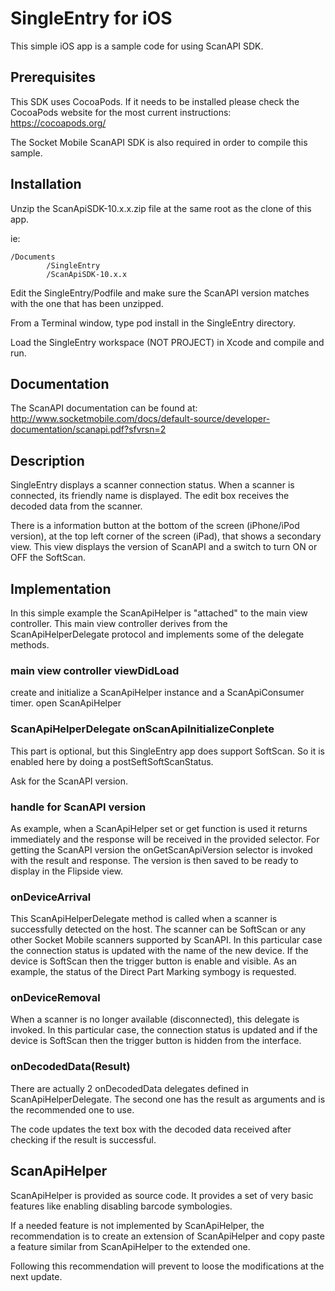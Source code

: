 # SingleEntry for iOS
This simple iOS app is a sample code for using ScanAPI SDK.

## Prerequisites
This SDK uses CocoaPods. If it needs to be installed please check the CocoaPods
website for the most current instructions:
https://cocoapods.org/

The Socket Mobile ScanAPI SDK is also required in order to compile this sample.

## Installation
Unzip the ScanApiSDK-10.x.x.zip file at the same root as the clone of this app.

ie:
```
/Documents
        /SingleEntry
        /ScanApiSDK-10.x.x
```
Edit the SingleEntry/Podfile and make sure the ScanAPI version matches with the
one that has been unzipped.

From a Terminal window, type pod install in the SingleEntry directory.

Load the SingleEntry workspace (NOT PROJECT) in Xcode and compile and run.

## Documentation
The ScanAPI documentation can be found at:
http://www.socketmobile.com/docs/default-source/developer-documentation/scanapi.pdf?sfvrsn=2

## Description
SingleEntry displays a scanner connection status. When a scanner is connected,
its friendly name is displayed.
The edit box receives the decoded data from the scanner.

There is a information button at the bottom of the screen (iPhone/iPod version),
at the top left corner of the screen (iPad), that shows a secondary view. This
view displays the version of ScanAPI and a switch to turn ON or OFF the
SoftScan.

## Implementation
In this simple example the ScanApiHelper is "attached" to the main view
controller. This main view controller derives from the ScanApiHelperDelegate
protocol and implements some of the delegate methods.

### main view controller viewDidLoad
create and initialize a ScanApiHelper instance and a ScanApiConsumer timer.
open ScanApiHelper

### ScanApiHelperDelegate onScanApiInitializeConplete
This part is optional, but this SingleEntry app does support SoftScan. So it is
enabled here by doing a postSeftSoftScanStatus.

Ask for the ScanAPI version.

### handle for ScanAPI version
As example, when a ScanApiHelper set or get function is used it returns
immediately and the response will be received in the provided selector.
For getting the ScanAPI version the onGetScanApiVersion selector is invoked with
the result and response. The version is then saved to be ready to display in the
Flipside view.

### onDeviceArrival
This ScanApiHelperDelegate method is called when a scanner is successfully
detected on the host. The scanner can be SoftScan or any other Socket Mobile
scanners supported by ScanAPI.
In this particular case the connection status is updated with the name of the
new device. If the device is SoftScan then the trigger button is enable and
visible.
As an example, the status of the Direct Part Marking symbogy is requested.

### onDeviceRemoval
When a scanner is no longer available (disconnected), this delegate is invoked.
In this particular case, the connection status is updated and if the device is
SoftScan then the trigger button is hidden from the interface.

### onDecodedData(Result)
There are actually 2 onDecodedData delegates defined in ScanApiHelperDelegate.
The second one has the result as arguments and is the recommended one to use.

The code updates the text box with the decoded data received after checking if
the result is successful.

## ScanApiHelper
ScanApiHelper is provided as source code. It provides a set of very basic
features like enabling disabling barcode symbologies.

If a needed feature is not implemented by ScanApiHelper, the recommendation is
to create an extension of ScanApiHelper and copy paste a feature similar from
ScanApiHelper to the extended one.

Following this recommendation will prevent to loose the modifications at the
next update.
